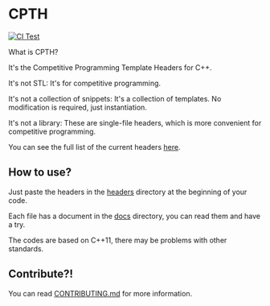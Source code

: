 # CPTH

[![CI Test](https://github.com/ouuan/CPTH/workflows/CI%20Test/badge.svg)](https://github.com/ouuan/CPTH/actions)

What is CPTH?

It's the Competitive Programming Template Headers for C++.

It's not STL: It's for competitive programming.

It's not a collection of snippets: It's a collection of templates. No modification is required, just instantiation.

It's not a library: These are single-file headers, which is more convenient for competitive programming.

You can see the full list of the current headers [here](HEADER_LIST.md).

## How to use?

Just paste the headers in the [headers](headers) directory at the beginning of your code.

Each file has a document in the [docs](docs) directory, you can read them and have a try.

The codes are based on C++11, there may be problems with other standards.

## Contribute?!

You can read [CONTRIBUTING.md](CONTRIBUTING.md) for more information.
